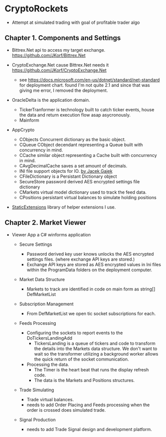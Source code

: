 # CryptoRockets
  - Attempt at simulated trading with goal of profitable trader algo
    
## Chapter 1. Components and Settings

  - Bittrex.Net api to access my target exchange. https://github.com/JKorf/Bittrex.Net
  - CryptoExchange.Net cause Bittrex.Net needs it https://github.com/JKorf/CryptoExchange.Net
    - see https://docs.microsoft.com/en-us/dotnet/standard/net-standard for deployment chart.  found I'm not quite 2.1 and since that was giving me error, I removed the deployment.
    
  - OracleDelta is the application domain.
    - TickerTranformer is technology built to catch ticker events, house the data and return execution flow asap asycronously.
    - Mainform  

  - AppCrypto
    - CObjects Concurrent dictionary as the basic object.  
    - CQueue  CObject decendant representing a Queue built with concurrency in mind.
    - CCache  similar object representing a Cache built with concurrency in mind. 
    - CAvgDecimalCache saves a set amount of decimals.  
    - INI file support objects for IO. [by Jacek Gajek](https://www.codeproject.com/Articles/20120/INI-Files)
    - CFileDictionary is a Persistant Dictionary object 
    - SecureStore password derived AES encrypted settings file dictionary
    - CMarkets virtual model dictionary used to track the feed data. 
    - CPositions persistant virtual balances to simulate holding positions

  - [StaticExtensions](https://github.com/mmeents/StaticExtensions) library of helper extensions I use. 
        
## Chapter 2. Market Viewer
  - Viewer App a C# winforms application
    - Secure Settings
      - Password derived key user knows unlocks the AES encrypted settings files.  (where exchange API keys are stored.)
      - Exchange API keys are stored as AES encrypted values in Ini files within the ProgramData folders on the deployment computer.    
    - Market Data Structure
      - Markets to track are identified in code on main form as string[] DefMarketList 
    - Subscription Management
      - From DefMarketList we open tic socket subscriptions for each.  
    - Feeds Processing
      - Configuring the sockets to report events to the DoTickersLandingAdd 
        - TickersLanding is a queue of tickers and code to transform the details into the Markets data structure.  We don't want to wait so the transformer utilizing a background worker allows the quick return of the socket communication.  
      - Processing the data. 
        - The Timer is the heart beat that runs the display refresh code.
        - The data is the Markets and Positions structures.    
    - Trade Simulating
      - Trade virtual balances.   
      - needs to add Order Placing and Feeds processing when the order is crossed does simulated trade. 
           
    - Signal Production
      - needs to add Trade Signal design and development platform. 



